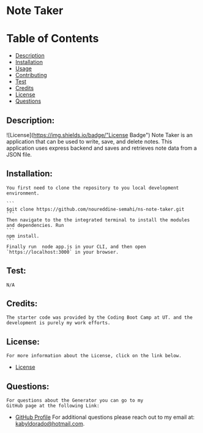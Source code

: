 
# Note Taker
# Table of Contents
- [Description](#description)
- [Installation](#installation)
- [Usage](#usage) 
- [Contributing](#contributing)
- [Test](#test)
- [Credits](#credits)
- [License](#license) 
- [Questions](#questions)
## Description:
![License](https://img.shields.io/badge/"License Badge")
    Note Taker is an application that can be used to write, save, and delete notes. This application uses express backend and saves and retrieves note data from a JSON file.
## Installation:
    You first need to clone the repository to you local development environment.

    ```
    $git clone https://github.com/noureddine-semahi/ns-note-taker.git
    ```  
    Then navigate to the the integrated terminal to install the modules and dependencies. Run 
    ```
    npm install.
    ```
    Finally run  node app.js in your CLI, and then open `https://localhost:3000` in your browser.

## Test:
    N/A
## Credits:
    The starter code was provided by the Coding Boot Camp at UT. and the development is purely my work efforts.
## License:
    For more information about the License, click on the link below.
    
- [License](https://opensource.org/licenses/)
## Questions:
    For questions about the Generator you can go to my 
    GitHub page at the following Link: 
- [GitHub Profile](https://github.com/noureddin-semahi)
For additional questions please reach out to my email at: kabyldorado@hotmail.com.
